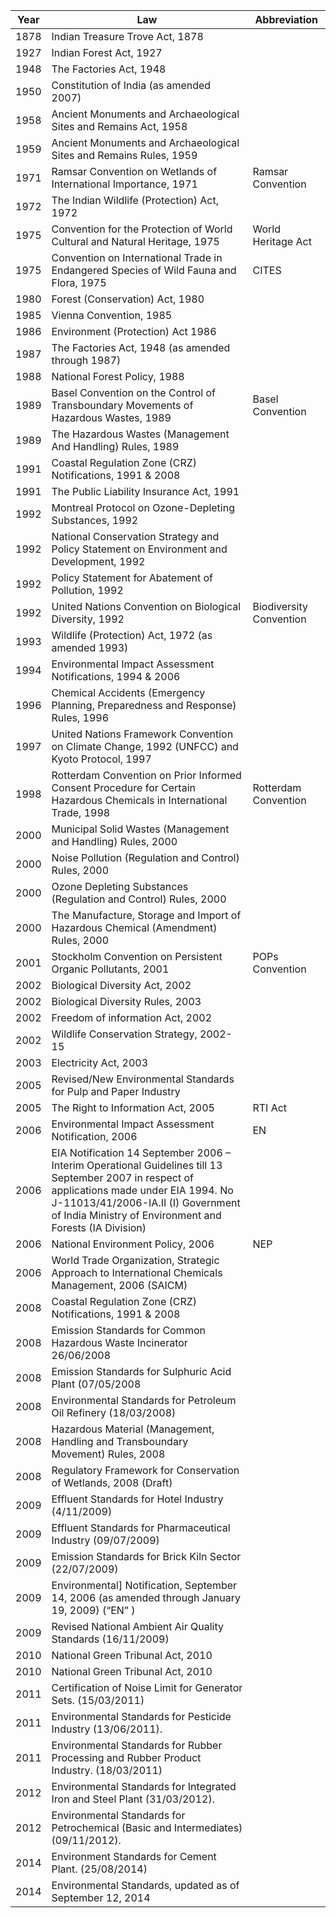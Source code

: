 |	Year	|	Law	|	Abbreviation	|
|	---	|	---	|	---	|
|	1878	|	Indian Treasure Trove Act, 1878	|		|
|	1927	|	Indian Forest Act, 1927	|		|
|	1948	|	The Factories Act, 1948	|		|
|	1950	|	Constitution of India (as amended 2007)	|		|
|	1958	|	Ancient Monuments and Archaeological Sites and Remains Act, 1958	|		|
|	1959	|	Ancient Monuments and Archaeological Sites and Remains Rules, 1959	|		|
|	1971	|	Ramsar Convention on Wetlands of International Importance, 1971	|	Ramsar Convention	|
|	1972	|	The Indian Wildlife (Protection) Act, 1972	|		|
|	1975	|	Convention for the Protection of World Cultural and Natural Heritage, 1975	|	World Heritage Act	|
|	1975	|	Convention on International Trade in Endangered Species of Wild Fauna and Flora, 1975	|	CITES	|
|	1980	|	Forest (Conservation) Act, 1980	|		|
|	1985	|	Vienna Convention, 1985 	|		|
|	1986	|	Environment (Protection) Act 1986 	|		|
|	1987	|	The Factories Act, 1948  (as amended through 1987)	|		|
|	1988	|	National Forest Policy, 1988	|		|
|	1989	|	Basel Convention on the Control of Transboundary Movements of Hazardous Wastes, 1989	|	Basel Convention	|
|	1989	|	The Hazardous Wastes (Management And Handling) Rules, 1989	|		|
|	1991	|	Coastal Regulation Zone (CRZ) Notifications, 1991 & 2008	|		|
|	1991	|	The Public Liability Insurance Act, 1991	|		|
|	1992	|	Montreal Protocol on Ozone-Depleting Substances, 1992 	|		|
|	1992	|	National Conservation Strategy and Policy Statement on Environment and Development, 1992	|		|
|	1992	|	Policy Statement for Abatement of Pollution, 1992	|		|
|	1992	|	United Nations Convention on Biological Diversity, 1992	|	Biodiversity Convention	|
|	1993	|	Wildlife (Protection) Act, 1972 (as amended 1993)	|		|
|	1994	|	Environmental Impact Assessment Notifications, 1994 & 2006	|		|
|	1996	|	Chemical Accidents (Emergency Planning, Preparedness and Response) Rules, 1996	|		|
|	1997	|	United Nations Framework Convention on Climate Change, 1992  (UNFCC) and  Kyoto Protocol, 1997	|		|
|	1998	|	Rotterdam Convention on Prior Informed Consent Procedure for Certain Hazardous Chemicals in International Trade, 1998	|	Rotterdam Convention	|
|	2000	|	Municipal Solid Wastes (Management and Handling) Rules, 2000	|		|
|	2000	|	Noise Pollution (Regulation and Control) Rules, 2000	|		|
|	2000	|	Ozone Depleting Substances (Regulation and Control) Rules, 2000	|		|
|	2000	|	The Manufacture, Storage and Import of Hazardous Chemical (Amendment) Rules, 2000	|		|
|	2001	|	Stockholm Convention on Persistent Organic Pollutants, 2001	|	POPs Convention	|
|	2002	|	Biological Diversity Act, 2002	|		|
|	2002	|	Biological Diversity Rules, 2003	|		|
|	2002	|	Freedom of information Act, 2002	|		|
|	2002	|	Wildlife Conservation Strategy, 2002-15	|		|
|	2003	|	Electricity Act, 2003	|		|
|	2005	|	Revised/New Environmental Standards for Pulp and Paper Industry	|		|
|	2005	|	The Right to Information Act, 2005	|	RTI Act	|
|	2006	|	Environmental Impact Assessment Notification, 2006	|	EN	|
|	2006	|	EIA Notification 14 September 2006 – Interim Operational Guidelines till 13 September 2007 in respect of applications made under EIA 1994. No J-11013/41/2006-IA.II (I) Government of India Ministry of Environment and Forests (IA Division)	|		|
|	2006	|	National Environment Policy, 2006	|	NEP	|
|	2006	|	World Trade Organization, Strategic Approach to International Chemicals Management, 2006 (SAICM)	|		|
|	2008	|	Coastal Regulation Zone (CRZ) Notifications, 1991 & 2008	|		|
|	2008	|	Emission Standards for Common Hazardous Waste Incinerator 26/06/2008	|		|
|	2008	|	Emission Standards for Sulphuric Acid Plant (07/05/2008	|		|
|	2008	|	Environmental Standards for Petroleum Oil Refinery (18/03/2008)	|		|
|	2008	|	Hazardous Material (Management, Handling and Transboundary Movement) Rules, 2008	|		|
|	2008	|	Regulatory Framework for Conservation of Wetlands, 2008 (Draft)	|		|
|	2009	|	Effluent Standards for Hotel Industry (4/11/2009)	|		|
|	2009	|	Effluent Standards for Pharmaceutical Industry (09/07/2009)	|		|
|	2009	|	Emission Standards for Brick Kiln Sector (22/07/2009)	|		|
|	2009	|	Environmental] Notification, September 14, 2006 (as amended through January 19, 2009)  (“EN” )	|		|
|	2009	|	Revised National Ambient Air Quality Standards (16/11/2009)	|		|
|	2010	|	National Green Tribunal Act, 2010	|		|
|	2010	|	National Green Tribunal Act, 2010 |		|
|	2011	|	Certification of Noise Limit for Generator Sets. (15/03/2011)	|		|
|	2011	|	Environmental Standards for Pesticide Industry (13/06/2011).	|		|
|	2011	|	Environmental Standards for Rubber Processing and Rubber Product Industry. (18/03/2011)	|		|
|	2012	|	Environmental Standards for Integrated Iron and Steel Plant (31/03/2012).	|		|
|	2012	|	Environmental Standards for Petrochemical (Basic and Intermediates) (09/11/2012).	|		|
|	2014	|	Environment Standards for Cement Plant. (25/08/2014)	|		|
|	2014	|	Environmental Standards, updated as of September 12, 2014	|		|
